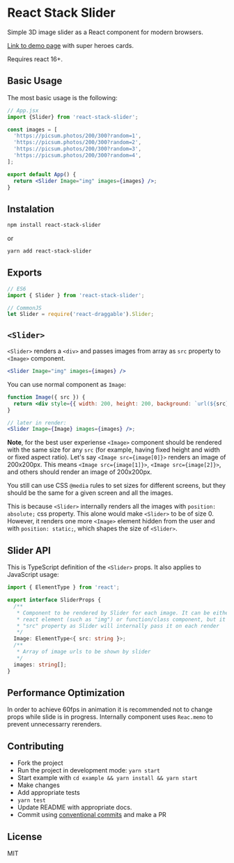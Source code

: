 # React Stack Slider

Simple 3D image slider as a React component for modern browsers.

[Link to demo page](https://react-stack-slider.netlify.app/) with super heroes cards.

Requires react 16+.

## Basic Usage

The most basic usage is the following:

```jsx
// App.jsx
import {Slider} from 'react-stack-slider';

const images = [
  'https://picsum.photos/200/300?random=1',
  'https://picsum.photos/200/300?random=2',
  'https://picsum.photos/200/300?random=3',
  'https://picsum.photos/200/300?random=4',
];

export default App() {
  return <Slider Image="img" images={images} />;
}
```

## Instalation

```bash
npm install react-stack-slider
```

or

```bash
yarn add react-stack-slider
```

## Exports

```js
// ES6
import { Slider } from 'react-stack-slider';

// CommonJS
let Slider = require('react-draggable').Slider;
```

## `<Slider>`

`<Slider>` renders a `<div>` and passes images from array as `src` property to `<Image>` component.

```jsx
<Slider Image="img" images={images} />
```

You can use normal component as `Image`:

```jsx
function Image({ src }) {
  return <div style={{ width: 200, height: 200, background: `url(${src}` }} />;
}

// later in render:
<Slider Image={Image} images={images} />;
```

**Note**, for the best user experiense `<Image>` component should be rendered with the same size for any `src` (for example, having fixed height and width or fixed aspect ratio). Let's say `<Image src={image[0]}>` renders an image of 200x200px. This means `<Image src={image[1]}>`, `<Image src={image[2]}>`, and others should render an image of 200x200px.

You still can use CSS `@media` rules to set sizes for different screens, but they should be the same for a given screen and all the images.

This is because `<Slider>` internally renders all the images with `position: absolute;` css property. This alone would make `<Slider>` to be of size 0. However, it renders one more `<Image>` element hidden from the user and with `position: static;`, which shapes the size of `<Slider>`.

## Slider API

This is TypeScript definition of the `<Slider>` props. It also applies to JavaScript usage:

```ts
import { ElementType } from 'react';

export interface SliderProps {
  /**
   * Component to be rendered by Slider for each image. It can be either a intrisinc
   * react element (such as "img") or function/class component, but it should accept
   * "src" property as Slider will internally pass it on each render
   */
  Image: ElementType<{ src: string }>;
  /**
   * Array of image urls to be shown by slider
   */
  images: string[];
}
```

## Performance Optimization

In order to achieve 60fps in animation it is recommended not to change props while slide is in progress. Internally component uses `Reac.memo` to prevent unnecessarry rerenders.

## Contributing

- Fork the project
- Run the project in development mode: `yarn start`
- Start example with `cd example && yarn install && yarn start`
- Make changes
- Add appropriate tests
- `yarn test`
- Update README with appropriate docs.
- Commit using [conventional commits](https://www.conventionalcommits.org/) and make a PR

## License

MIT
